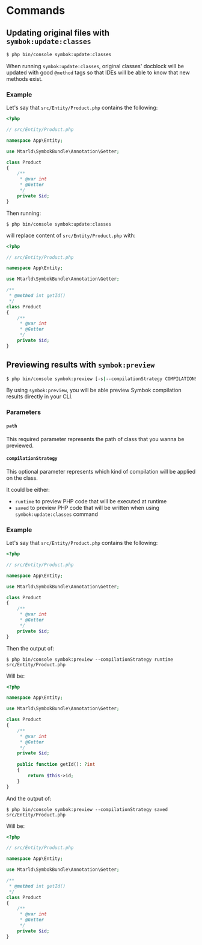 # Commands
## Updating original files with `symbok:update:classes`
``` bash
$ php bin/console symbok:update:classes
```

When running `symbok:update:classes`, original classes' docblock will be updated with
good `@method` tags so that IDEs will be able to know that new methods exist.

### Example
Let's say that `src/Entity/Product.php` contains the following:
```php
<?php

// src/Entity/Product.php

namespace App\Entity;

use Mtarld\SymbokBundle\Annotation\Getter;

class Product
{
    /**
     * @var int
     * @Getter
     */
    private $id;
}
```

Then running:
```
$ php bin/console symbok:update:classes
```

will replace content of `src/Entity/Product.php` with:
```php
<?php

// src/Entity/Product.php

namespace App\Entity;

use Mtarld\SymbokBundle\Annotation\Getter;

/**
 * @method int getId()
 */
class Product
{
    /**
     * @var int
     * @Getter
     */
    private $id;
}
```

## Previewing results with `symbok:preview`
``` bash
$ php bin/console symbok:preview [-s|--compilationStrategy COMPILATIONSTRATEGY] <path>
```

By using `symbok:preview`, you will be able preview Symbok compilation results
directly in your CLI.

### Parameters
#### `path`
This required parameter represents the path of class that you wanna be previewed.

#### `compilationStrategy`
This optional parameter represents which kind of compilation will be applied on the class. 

It could be either:
- `runtime` to preview PHP code that will be executed at runtime
- `saved` to preview PHP code that will be written when using
  `symbok:update:classes` command

### Example
Let's say that `src/Entity/Product.php` contains the following:
```php
<?php

// src/Entity/Product.php

namespace App\Entity;

use Mtarld\SymbokBundle\Annotation\Getter;

class Product
{
    /**
     * @var int
     * @Getter
     */
    private $id;
}
```

Then the output of:
```
$ php bin/console symbok:preview --compilationStrategy runtime src/Entity/Product.php
```

Will be:
```php
<?php

namespace App\Entity;

use Mtarld\SymbokBundle\Annotation\Getter;

class Product
{
    /**
     * @var int
     * @Getter
     */
    private $id;
    
    public function getId(): ?int
    {
        return $this->id;
    }
}
```

And the output of:
```
$ php bin/console symbok:preview --compilationStrategy saved src/Entity/Product.php
```

Will be:
```php
<?php

// src/Entity/Product.php

namespace App\Entity;

use Mtarld\SymbokBundle\Annotation\Getter;

/**
 * @method int getId()
 */
class Product
{
    /**
     * @var int
     * @Getter
     */
    private $id;
}
```
